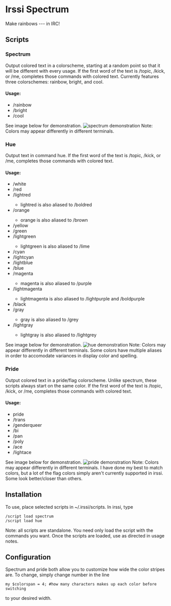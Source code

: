 # Irssi Spectrum
Make rainbows --- in IRC!

## Scripts
### Spectrum
Output colored text in a colorscheme, starting at a random point so
that it will be different with every usage. 
If the first word of the text is /topic, /kick, or /me, completes those 
commands with colored text.
Currently features three colorschemes: rainbow, bright, and cool. 

#### Usage:
* /rainbow <text>
* /bright <text>
* /cool <text>


See image below for demonstration. 
![spectrum demonstration](https://cloud.githubusercontent.com/assets/945693/6343589/175d9c0c-bba0-11e4-963a-935dff8bd767.png)
Note: Colors may appear differently in different terminals.

### Hue
Output text in command hue. If the first word of the text is /topic, /kick, or 
/me, completes those commands with colored text.

#### Usage:
* /white <text>
* /red <text>
* /lightred <text>
	* lightred is also aliased to /boldred <text>
* /orange <text>
	* orange is also aliased to /brown <text>
* /yellow <text>
* /green <text>
* /lightgreen <text>
	* lightgreen is also aliased to /lime <text>
* /cyan <text>
* /lightcyan <text>
* /lightblue <text>
* /blue <text>
* /magenta <text>
	* magenta is also aliased to /purple <text>
* /lightmagenta <text>
	* lightmagenta is also aliased to /lightpurple <text> and /boldpurple 
	  <text>
* /black <text>
* /gray <text>
	* gray is also aliased to /grey <text>
* /lightgray <text>
	* lightgray is also aliased to /lightgrey <text>


See image below for demonstration. 
![hue demonstration](https://cloud.githubusercontent.com/assets/945693/6343939/032cc018-bba6-11e4-8795-65cfac6d9eb1.png)
Note: Colors may appear differently in different terminals.
Some colors have multiple aliases in order to accomodate variances in display 
color and spelling.

### Pride
Output colored text in a pride/flag colorscheme. Unlike spectrum, these scripts
always start on the same color.
If the first word of the text is /topic, /kick, or /me, completes those 
commands with colored text.

#### Usage:
* pride <text>
* /trans <text>
* /genderqueer <text>
* /bi <text>
* /pan <text>
* /poly <text>
* /ace <text>
* /lightace <text>

See image below for demonstration. 
![pride demonstration](https://cloud.githubusercontent.com/assets/945693/6345257/cdde70ec-bbb8-11e4-8ead-3b57bcf827ef.png)
Note: Colors may appear differently in different terminals.
I have done my best to match colors, but a lot of the flag colors simply aren't
currently supported in irssi. Some look better/closer than others.

## Installation
To use, place selected scripts in ~/.irssi/scripts. In irssi, type
```
/script load spectrum
/script load hue
```
Note: all scripts are standalone. You need only load the script with the 
commands you want.
Once the scripts are loaded, use as directed in usage notes.

## Configuration
Spectrum and pride both allow you to customize how wide the color stripes are. To
change, simply change number in the line
```
my $colorspan = 4; #how many characters makes up each color before switching
```
to your desired width.
